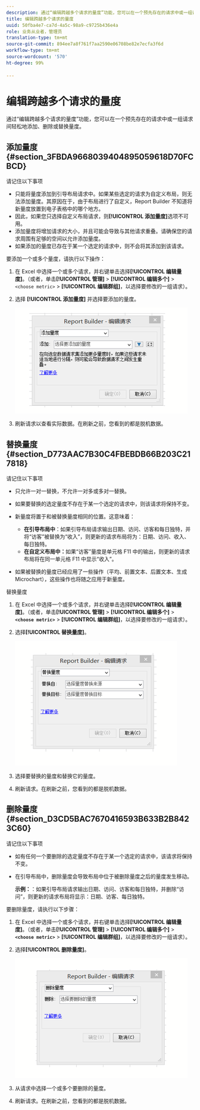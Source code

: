 ```yaml
---
description: 通过“编辑跨越多个请求的量度”功能，您可以在一个预先存在的请求中或一组请求间轻松地添加、删除或替换量度。
title: 编辑跨越多个请求的量度
uuid: 50fba4e7-ca7d-4a5c-98a9-c9725b436e4a
role: 业务从业者，管理员
translation-type: tm+mt
source-git-commit: 894ee7a8f761f7aa2590e06708be82e7ecfa3f6d
workflow-type: tm+mt
source-wordcount: '570'
ht-degree: 99%

---
```



# 编辑跨越多个请求的量度

通过“编辑跨越多个请求的量度”功能，您可以在一个预先存在的请求中或一组请求间轻松地添加、删除或替换量度。

## 添加量度 {#section_3FBDA9668039404895059618D70FCBCD}

请记住以下事项

* 只能将量度添加到引导布局请求中。如果某些选定的请求为自定义布局，则无法添加量度。其原因在于，由于布局进行了自定义，Report Builder 不知道将新量度放置到电子表格中的哪个地方。
* 因此，如果您只选择自定义布局请求，则&#x200B;**[!UICONTROL 添加量度]**&#x200B;选项不可用。
* 添加量度将增加请求的大小，并且可能会导致与其他请求重叠。请确保您的请求周围有足够的空间以允许添加量度。
* 如果添加的量度已存在于某一个选定的请求中，则不会将其添加到该请求。

要添加一个或多个量度，请执行以下操作：

1. 在 Excel 中选择一个或多个请求，并右键单击选择&#x200B;**[!UICONTROL 编辑量度]**。（或者，单击&#x200B;**[!UICONTROL 管理]** > **[!UICONTROL 编辑多个]** > `<choose metric>` > **[!UICONTROL 编辑群组]**，以选择要修改的一组请求）。
1. 选择 **[!UICONTROL 添加量度]** 并选择要添加的量度。

   ![](assets/add_metric.png)

1. 刷新请求以查看实际数据。在刷新之前，您看到的都是脱机数据。

## 替换量度 {#section_D773AAC7B30C4FBEBDB66B203C217818}

请记住以下事项

* 只允许一对一替换，不允许一对多或多对一替换。
* 如果要替换的选定量度不存在于某一个选定的请求中，则该请求将保持不变。
* 新量度将置于和被替换量度相同的位置。这意味着：

   * **在引导布局中**：如果引导布局请求输出日期、访问、访客和每日独特，并将“访客”被替换为“收入”，则更新的请求布局将为：日期、访问、收入、每日独特。
   * **在自定义布局中：**&#x200B;如果“访客”量度是单元格 F11 中的输出，则更新的请求布局将在同一单元格 F11 中显示“收入”。

* 如果被替换的量度已经应用了一些操作（平均、前置文本、后置文本、生成 Microchart），这些操作也将随之应用于新量度。

替换量度

1. 在 Excel 中选择一个或多个请求，并右键单击选择&#x200B;**[!UICONTROL 编辑量度]**。（或者，单击&#x200B;**[!UICONTROL 管理]** > **[!UICONTROL 编辑多个]** > **`<choose metric>`** > **[!UICONTROL 编辑群组]**，以选择要修改的一组请求）。

1. 选择&#x200B;**[!UICONTROL 替换量度]**。

   ![](assets/replace_metric.png)

1. 选择要替换的量度和替换它的量度。
1. 刷新请求。在刷新之前，您看到的都是脱机数据。

## 删除量度 {#section_D3CD5BAC7670416593B633B2B8423C60}

请记住以下事项

* 如有任何一个要删除的选定量度不存在于某一个选定的请求中，该请求将保持不变。
* 在引导布局中，删除量度会导致布局中位于被删除量度之后的量度发生移动。

   **示例：**：如果引导布局请求输出日期、访问、访客和每日独特，并删除“访问”，则更新的请求布局将显示：日期、访客、每日独特。

要删除量度，请执行以下步骤：

1. 在 Excel 中选择一个或多个请求，并右键单击选择&#x200B;**[!UICONTROL 编辑量度]**。（或者，单击&#x200B;**[!UICONTROL 管理]** > **[!UICONTROL 编辑多个]** > **`<choose metric>`** > **[!UICONTROL 编辑群组]**，以选择要修改的一组请求）。

1. 选择&#x200B;**[!UICONTROL 删除量度]**。

   ![](assets/remove_metric.png)

1. 从请求中选择一个或多个要删除的量度。
1. 刷新请求。在刷新之前，您看到的都是脱机数据。


